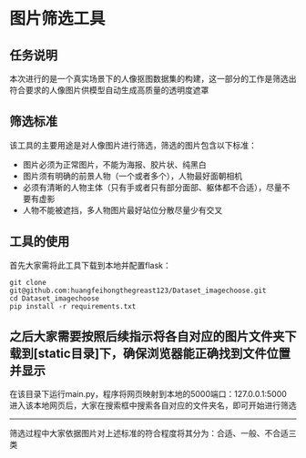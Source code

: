 # 图片筛选工具
## 任务说明
本次进行的是一个真实场景下的人像抠图数据集的构建，这一部分的工作是筛选出符合要求的人像图片供模型自动生成高质量的透明度遮罩
## 筛选标准
该工具的主要用途是对人像图片进行筛选，筛选的图片包含以下标准：
* 图片必须为正常图片，不能为海报、胶片状、纯黑白
* 图片须有明确的前景人物（一个或者多个），人物最好面朝相机
* 必须有清晰的人物主体（只有手或者只有部分面部、躯体都不合适），尽量不要有虚影
* 人物不能被遮挡，多人物图片最好站位分散尽量少有交叉
## 工具的使用
首先大家需将此工具下载到本地并配置flask：

    git clone git@github.com:huangfeihongthegreast123/Dataset_imagechoose.git
    cd Dataset_imagechoose
    pip install -r requirements.txt
    
之后大家需要按照后续指示将各自对应的图片文件夹下载到[static目录]下，确保浏览器能正确找到文件位置并显示
---

在该目录下运行main.py，程序将网页映射到本地的5000端口：127.0.0.1:5000
进入该本地网页后，大家在搜索框中搜索各自对应的文件夹名，即可开始进行筛选

---
筛选过程中大家依据图片对上述标准的符合程度将其分为：合适、一般、不合适三类